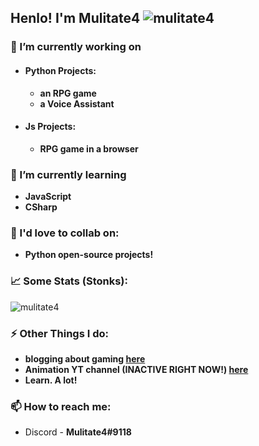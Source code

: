 ## Henlo! I'm Mulitate4 <img src="https://komarev.com/ghpvc/?username=mulitate4" alt="mulitate4" />
### 🤔 I’m currently working on
- #### Python Projects:
  - **an RPG game**
  - **a Voice Assistant**

- #### Js Projects:
  - **RPG game in a browser**

### 🤯 I’m currently learning 
- **JavaScript**
- **CSharp**

### 👯 I'd love to collab on:
- **Python open-source projects!**

### 📈 Some Stats (Stonks):
<img align="center" src="https://github-readme-stats.vercel.app/api?username=mulitate4&show_icons=true" alt="mulitate4" />

### ⚡ Other Things I do:
- **blogging about gaming [here](https://supergamingreport.blogspot.com)**
- **Animation YT channel (INACTIVE RIGHT NOW!) [here]()**
- **Learn. A lot!**

### 📫 How to reach me: 
- Discord - **Mulitate4#9118**
